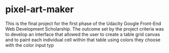 # pixel-art-maker
This is the final project for the first phase of the Udacity Google Front-End Web Development Scholarship. The outcome set by the project criteria was to develop an interface that allowed the user to create a table grid canvas and to paint each individual cell within that table using colors they choose with the color input typ
